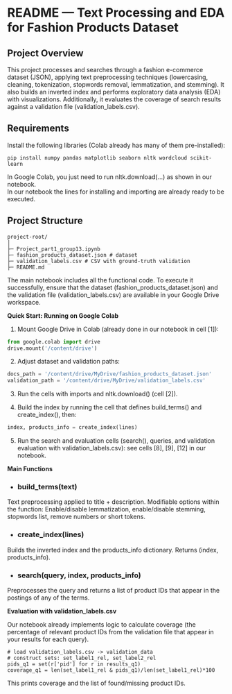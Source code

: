 # **README — Text Processing and EDA for Fashion Products Dataset**

## **Project Overview**

This project processes and searches through a fashion e-commerce dataset (JSON), applying text preprocessing techniques (lowercasing, cleaning, tokenization, stopwords removal, lemmatization, and stemming). It also builds an inverted index and performs exploratory data analysis (EDA) with visualizations. Additionally, it evaluates the coverage of search results against a validation file (validation\_labels.csv).

## **Requirements**

Install the following libraries (Colab already has many of them pre-installed):

```
pip install numpy pandas matplotlib seaborn nltk wordcloud scikit-learn
```

In Google Colab, you just need to run nltk.download(...) as shown in our notebook.  
In our notebook the lines for installing and importing are already ready to be executed.

## **Project Structure**

```
project-root/
│
├─ Project_part1_group13.ipynb
├─ fashion_products_dataset.json # dataset 
├─ validation_labels.csv # CSV with ground-truth validation
├─ README.md
```

The main notebook includes all the functional code. To execute it successfully, ensure that the dataset (fashion\_products\_dataset.json) and the validation file (validation\_labels.csv) are available in your Google Drive workspace.

**Quick Start: Running on Google Colab** 

1. Mount Google Drive in Colab (already done in our notebook in cell \[1\]):

```py
from google.colab import drive
drive.mount('/content/drive')
```

2. Adjust dataset and validation paths:

```py
docs_path = '/content/drive/MyDrive/fashion_products_dataset.json'
validation_path = '/content/drive/MyDrive/validation_labels.csv'
```

3. Run the cells with imports and nltk.download() (cell \[2\]).

4. Build the index by running the cell that defines build\_terms() and create\_index(), then:

```py
index, products_info = create_index(lines)
```

5. Run the search and evaluation cells (search(), queries, and validation evaluation with validation\_labels.csv): see cells \[8\], \[9\], \[12\] in our notebook.

**Main Functions**

- ### **build\_terms(text)**

Text preprocessing applied to title \+ description. Modifiable options within the function: Enable/disable lemmatization, enable/disable stemming, stopwords list, remove numbers or short tokens.

- ### **create\_index(lines)**

Builds the inverted index and the products\_info dictionary. Returns (index, products\_info).

- ### **search(query, index, products\_info)**

Preprocesses the query and returns a list of product IDs that appear in the postings of any of the terms.

**Evaluation with validation\_labels.csv**

Our notebook already implements logic to calculate coverage (the percentage of relevant product IDs from the validation file that appear in your results for each query).

```
# load validation_labels.csv -> validation_data
# construct sets: set_label1_rel, set_label2_rel
pids_q1 = set(r['pid'] for r in results_q1)
coverage_q1 = len(set_label1_rel & pids_q1)/len(set_label1_rel)*100
```

This prints coverage and the list of found/missing product IDs.